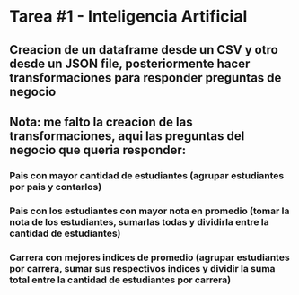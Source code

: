 # Tarea #1 - Inteligencia Artificial

## Creacion de un dataframe desde un CSV y otro desde un JSON file, posteriormente hacer transformaciones para responder preguntas de negocio

## Nota: me falto la creacion de las transformaciones, aqui las preguntas del negocio que queria responder:

 ### Pais con mayor cantidad de estudiantes  (agrupar estudiantes por pais y contarlos)
 ### Pais con los estudiantes con mayor nota en promedio (tomar la nota de los estudiantes, sumarlas todas y dividirla entre la cantidad de estudiantes)
 ### Carrera con mejores indices de promedio (agrupar estudiantes por carrera, sumar sus respectivos indices y dividir la suma total entre la cantidad de estudiantes por carrera)

